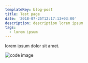 ```yaml
---
templateKey: blog-post
title: Test page
date: '2018-07-25T12:17:13+03:00'
description: description lorem ipsum
tags:
  - lorem ipsum
---
```

lorem ipsum dolor sit amet.

![code image](/img/code-background.jpeg)
